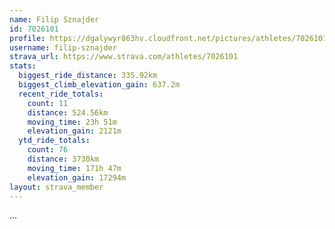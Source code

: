```yaml
---
name: Filip Sznajder
id: 7026101
profile: https://dgalywyr863hv.cloudfront.net/pictures/athletes/7026101/2123836/17/large.jpg
username: filip-sznajder
strava_url: https://www.strava.com/athletes/7026101
stats:
  biggest_ride_distance: 335.92km
  biggest_climb_elevation_gain: 637.2m
  recent_ride_totals:
    count: 11
    distance: 524.56km
    moving_time: 23h 51m
    elevation_gain: 2121m
  ytd_ride_totals:
    count: 76
    distance: 3730km
    moving_time: 171h 47m
    elevation_gain: 17294m
layout: strava_member
--- 
```

...
